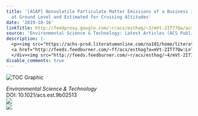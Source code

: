 ```yaml
---
title: '[ASAP] Nonvolatile Particulate Matter Emissions of a Business Jet Measured
  at Ground Level and Estimated for Cruising Altitudes'
date: '2019-10-16'
linkTitle: http://feedproxy.google.com/~r/acs/esthag/~3/mVt-2IT77Qw/acs.est.9b02513
source: 'Environmental Science & Technology: Latest Articles (ACS Publications)'
description: |-
  <p><img src="https://achs-prod.literatumonline.com/na101/home/literatum/publisher/achs/journals/content/esthag/0/esthag.ahead-of-print/acs.est.9b02513/20191016/images/medium/es9b02513_0003.gif" alt="TOC Graphic"/></p><div><cite>Environmental Science & Technology</cite></div><div>DOI: 10.1021/acs.est.9b02513</div><div class="feedflare">
  <a href="http://feeds.feedburner.com/~ff/acs/esthag?a=mVt-2IT77Qw:LnlwYGmAOMw:yIl2AUoC8zA"><img src="http://feeds.feedburner.com/~ff/acs/esthag?d=yIl2AUoC8zA" border="0"></img></a>
  </div><img src="http://feeds.feedburner.com/~r/acs/esthag/~4/mVt-2IT77Qw" ...
disable_comments: true
---
```

<p><img src="https://achs-prod.literatumonline.com/na101/home/literatum/publisher/achs/journals/content/esthag/0/esthag.ahead-of-print/acs.est.9b02513/20191016/images/medium/es9b02513_0003.gif" alt="TOC Graphic"/></p><div><cite>Environmental Science & Technology</cite></div><div>DOI: 10.1021/acs.est.9b02513</div><div class="feedflare">
<a href="http://feeds.feedburner.com/~ff/acs/esthag?a=mVt-2IT77Qw:LnlwYGmAOMw:yIl2AUoC8zA"><img src="http://feeds.feedburner.com/~ff/acs/esthag?d=yIl2AUoC8zA" border="0"></img></a>
</div><img src="http://feeds.feedburner.com/~r/acs/esthag/~4/mVt-2IT77Qw" ...